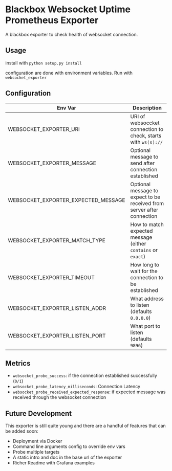 
# Blackbox Websocket Uptime Prometheus Exporter

A blackbox exporter to check health of websocket connection. 

## Usage

install with `python setup.py install`

configuration are done with environment variables. Run with `websocket_exporter`

## Configuration

Env Var     | Description
--------------------|---------------------------
WEBSOCKET_EXPORTER_URI | URI of websoccket connection to check, starts with `ws(s)://`
WEBSOCKET_EXPORTER_MESSAGE | Optional message to send after connection established
WEBSOCKET_EXPORTER_EXPECTED_MESSAGE | Optional message to expect to be received from server after connection
WEBSOCKET_EXPORTER_MATCH_TYPE | How to match expected message (either `contains` or `exact`)
WEBSOCKET_EXPORTER_TIMEOUT | How long to wait for the connection to be established
WEBSOCKET_EXPORTER_LISTEN_ADDR | What address to listen (defaults `0.0.0.0`)
WEBSOCKET_EXPORTER_LISTEN_PORT | What port to listen (defaults `9896`)


## Metrics

- `websocket_probe_success`: if the connection established successfully (`0/1`)
- `websocket_probe_latency_milliseconds`: Connection Latency
- `websocket_probe_received_expected_response`: if expected message was received through the websocket connection


## Future Development
This exporter is still quite young and there are a handful of features that can be added soon:
- Deployment via Docker
- Command line arguments config to override env vars
- Probe multiple targets
- A static intro and doc in the base url of the exporter
- Richer Readme with Grafana examples  
